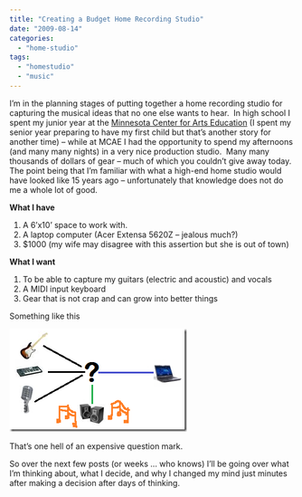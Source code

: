 ```yaml
---
title: "Creating a Budget Home Recording Studio"
date: "2009-08-14"
categories: 
  - "home-studio"
tags: 
  - "homestudio"
  - "music"
---
```


I’m in the planning stages of putting together a home recording studio for capturing the musical ideas that no one else wants to hear.  In high school I spent my junior year at the [Minnesota Center for Arts Education](http://www.pcae.k12.mn.us/) (I spent my senior year preparing to have my first child but that’s another story for another time) – while at MCAE I had the opportunity to spend my afternoons (and many many nights) in a very nice production studio.  Many many thousands of dollars of gear – much of which you couldn’t give away today.  The point being that I’m familiar with what a high-end home studio would have looked like 15 years ago – unfortunately that knowledge does not do me a whole lot of good.

**What I have**

1. A 6’x10’ space to work with.
2. A laptop computer (Acer Extensa 5620Z – jealous much?)
3. $1000 (my wife may disagree with this assertion but she is out of town)

**What I want**

1. To be able to capture my guitars (electric and acoustic) and vocals
2. A MIDI input keyboard
3. Gear that is not crap and can grow into better things

Something like this

[![wheremusiccomesfrom](/images/archive/wheremusiccomesfrom_thumb.png "wheremusiccomesfrom")](http://www.roberthorvick.com/images/CreatingaBudgetHomeRecordingStudio_14762/wheremusiccomesfrom.png)

That’s one hell of an expensive question mark.

So over the next few posts (or weeks … who knows) I’ll be going over what I’m thinking about, what I decide, and why I changed my mind just minutes after making a decision after days of thinking.
